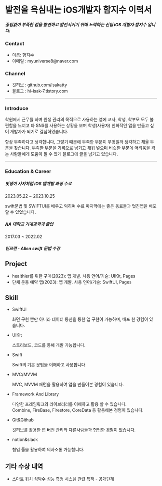 <h1> 발전을 욕심내는 iOS개발자 함지수 이력서</h1>

<h5>끊임없이 부족한 점을 발견하고 발전시키기 위해 노력하는 신입 iOS 개발자 함지수 입니다.</h5>

<h3>Contact</h3> 
<ul>
  <li>
    이름: 함지수
  </li>
  <li>
    이메일 : myuniverse8@naver.com
  </li>
</ul>


<h3>Channel</h3> 
<ul>
  <li>깃허브 : github.com/isakatty
  </li>
  <li>블로그 : hi-isak-7.tistory.com
  </li>
</ul>

---

<h3>Introduce</h3>
<p>
학원에서 근무를 하며 원생 관리의 목적으로 사용하는 앱에 교사, 학생, 학부모 모두 불편함을 느끼고 타 SNS를 사용하는 상황을 보며 학생(사용자) 친화적인 앱을 만들고 싶어 개발자가 되기로 결심하였습니다.

항상 부족하다고 생각합니다, 그렇기 때문에 부족한 부분이 무엇일까 생각하고 채울 부분을 찾습니다. 부족한 부분을 기록으로 남기고 채워 넣으며 비슷한 부분에 어려움을 겪는 사람들에게 도움이 될 수 있게 블로그에 글을 남기고 있습니다.
</p>

---

<h3>Education &  Career</h3> 

<h5>멋쟁이 사자처럼  iOS 앱개발 과정 수료</h5>
<p>2023.05.22 ~ 2023.10.25</p>
<p>swift문법 및 SWIFTUI를 배우고 익히며 수료 마지막에는 좋은 동료들과 멋진앱을 배포할 수 있었습니다. </p>

<h5>AA 대학교 기계공학과 졸업</h5>
<p>2017.03 ~ 2022.02</p>

<h5>인프런 - Allen swift 문법 수강</h5>

<h2>Project</h2> 
<ul>
  <li>
    healthier를 위한 구매(2023): 앱 개발. 사용 언어/기술: UIKit, Pages
  </li>
    <li>
    단체 운동 예약 앱(2023): 앱 개발. 사용 언어/기술: SwiftUI, Pages
  </li>
</ul>


<h2>Skill</h2> 
<ul>
  <li>SwiftUI</li>
  <p>화면 구현 뿐만 아니라 데이터 통신을 통한 앱 구현이 가능하며, 배포 한 경험이 있습니다. </p>
  <li>UIKit</li>
  <p>스토리보드, 코드를 통해 개발 가능합니다.</p>
  <li>Swift</li>
  <p>Swift의 기본 문법을 이해하고 사용합니다</p>
  <li>MVC/MVVM</li>
  <p>MVC, MVVM 패턴을 활용하여 앱을 만들어본 경험이 있습니다.</p>
  <li>Framework And Library</li>
  <p>다양한 프레임워크와 라이브러리를 이해하고 활용 할 수 있습니다.<br>Combine, FireBase, Firestore, CoreData 등 활용해본 경험이 있습니다.</p>
  <li>Git&Github</li>
  <p>깃허브를 활용한 앱 버전 관리와 다른사람들과 협업한 경험이 있습니다.</p>
  <li>notion&slack</li>
  <p>협업 툴을 활용하여 의사소통 가능합니다.</p>
</ul>


<h2>기타 수상 내역</h2> 
<ul>
  <li>
    스마트 워치 심박수 성능 측정 시스템 관련 특허 - 공개단계
  </li>
</ul>

